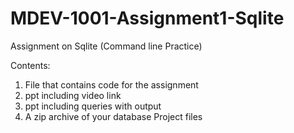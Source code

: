 # MDEV-1001-Assignment1-Sqlite
Assignment on Sqlite (Command line Practice)

Contents:
1. File that contains code for the assignment
2. ppt including video link
3. ppt including queries with output
4. A zip archive of your database Project files
